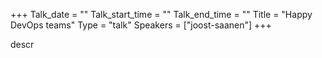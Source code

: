 +++
Talk_date = ""
Talk_start_time = ""
Talk_end_time = ""
Title = "Happy DevOps teams"
Type = "talk"
Speakers = ["joost-saanen"]
+++

descr
